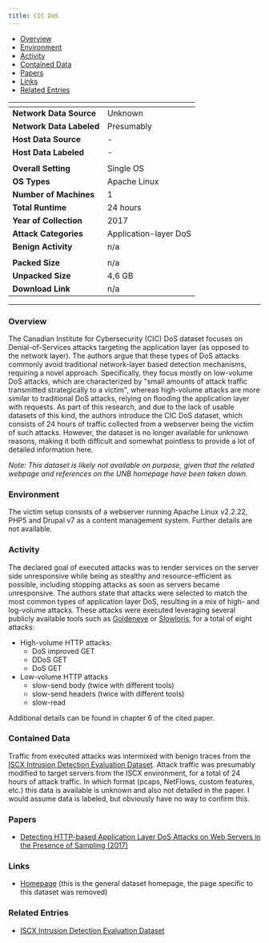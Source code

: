 ```yaml
---
title: CIC DoS
---
```


- [Overview](#overview)
- [Environment](#environment)
- [Activity](#activity)
- [Contained Data](#contained-data)
- [Papers](#papers)
- [Links](#links)
- [Related Entries](#related-entries)

| <!-- -->                 | <!-- -->              |
| ------------------------ | --------------------- |
| **Network Data Source**  | Unknown               |
| **Network Data Labeled** | Presumably            |
| **Host Data Source**     | -                     |
| **Host Data Labeled**    | -                     |
|                          |                       |
| **Overall Setting**      | Single OS             |
| **OS Types**             | Apache Linux          |
| **Number of Machines**   | 1                     |
| **Total Runtime**        | 24 hours              |
| **Year of Collection**   | 2017                  |
| **Attack Categories**    | Application-layer DoS |
| **Benign Activity**      | n/a                   |
|                          |                       |
| **Packed Size**          | n/a                   |
| **Unpacked Size**        | 4,6 GB                |
| **Download Link**        | n/a                   |

***

### Overview
The Canadian Institute for Cybersecurity (CIC) DoS dataset focuses on Denial-of-Services attacks targeting the application layer (as opposed to the network layer).
The authors argue that these types of DoS attacks commonly avoid traditional network-layer based detection mechanisms, requiring a novel approach.
Specifically, they focus mostly on low-volume DoS attacks, which are characterized by "small amounts of attack traffic transmitted strategically to a victim", whereas high-volume attacks are more similar to traditional DoS attacks, relying on flooding the application layer with requests.
As part of this research, and due to the lack of usable datasets of this kind, the authors introduce the CIC DoS dataset, which consists of 24 hours of traffic collected from a webserver being the victim of such attacks.
However, the dataset is no longer available for unknown reasons, making it both difficult and somewhat pointless to provide a lot of detailed information here.

*Note: This dataset is likely not available on purpose, given that the related webpage and references on the UNB homepage have been taken down.*

### Environment
The victim setup consists of a webserver running Apache Linux v2.2.22, PHP5 and Drupal v7 as a content management system.
Further details are not available.

### Activity
The declared goal of executed attacks was to render services on the server side unresponsive while being as stealthy and resource-efficient as possible, including stopping attacks as soon as servers became unresponsive.
The authors state that attacks were selected to match the most common types of application layer DoS, resulting in a mix of high- and log-volume attacks.
These attacks were executed leveraging several publicly available tools such as [Goldeneye](https://github.com/jseidl/GoldenEye) or [Slowloris](https://github.com/gkbrk/slowloris), for a total of eight attacks:
- High-volume HTTP attacks:
    - DoS improved GET
    - DDoS GET
    - DoS GET
- Low-volume HTTP attacks
    - slow-send body (twice with different tools)
    - slow-send headers (twice with different tools)
    - slow-read

Additional details can be found in chapter 6 of the cited paper.

### Contained Data
Traffic from executed attacks was intermixed with benign traces from the [ISCX Intrusion Detection Evaluation Dataset](iscx_ids_2012.md).
Attack traffic was presumably modified to target servers from the ISCX environment, for a total of 24 hours of attack traffic.
In which format (pcaps, NetFlows, custom features, etc.) this data is available is unknown and also not detailed in the paper.
I would assume data is labeled, but obviously have no way to confirm this.

### Papers
- [Detecting HTTP-based Application Layer DoS Attacks on Web Servers in the Presence of Sampling (2017)](https://doi.org/10.1016/j.comnet.2017.03.018)

### Links
- [Homepage](https://www.unb.ca/cic/datasets) (this is the general dataset homepage, the page specific to this dataset was removed)

### Related Entries
- [ISCX Intrusion Detection Evaluation Dataset](/COMIDDS/content/datasets/iscx_ids_2012)